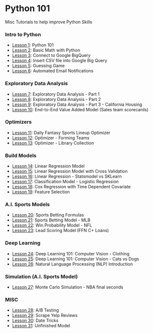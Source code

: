 # Python 101


Misc Tutorials to help improve Python Skills

### Intro to Python
- [Lesson 1](https://github.com/papagorgio23/Python101/blob/master/Python_101.ipynb): Python 101
- [Lesson 2](https://github.com/papagorgio23/Python101/blob/master/Python_Math_101.ipynb): Basic Math with Python
- [Lesson 3](https://github.com/papagorgio23/Python101/blob/master/Connect_to_GBQ.ipynb): Connect to Google BigQuery
- [Lesson 4](https://github.com/papagorgio23/Python101/blob/master/Austen_GBQ_Upload.ipynb): Insert CSV file into Google Big Query
- [Lesson 5](https://github.com/papagorgio23/Python101/blob/master/Guessing_Game.ipynb): Guessing Game
- [Lesson 6](https://github.com/papagorgio23/Python101/blob/master/Email_Notification_Template_Update_to_GBQ_.ipynb): Automated Email Notifications
### Exploratory Data Analysis
- [Lesson 7](https://github.com/papagorgio23/Python101/blob/master/EDA1.ipynb): Exploratory Data Analysis - Part 1
- [Lesson 8](https://github.com/papagorgio23/Python101/blob/master/EDA2.ipynb): Exploratory Data Analysis - Part 2
- [Lesson 9](https://github.com/papagorgio23/Python101/blob/master/California_Housing_EDA.ipynb): Exploratory Data Analysis - Part 3 - California Housing
- [Lesson 10](https://github.com/papagorgio23/Python101/blob/master/Farmer_TL_Scorecard.ipynb): End-to-End Value Added Model (Sales team scorecards)
### Optimizers
- [Lesson 11](https://github.com/papagorgio23/Python101/blob/master/DFS_Football_Lineup_Optimizer.ipynb): Daily Fantasy Sports Lineup Optimizer
- [Lesson 12](https://github.com/papagorgio23/Python101/blob/master/Forming_Teams.ipynb): Optimizer - Forming Teams
- [Lesson 13](https://github.com/papagorgio23/Python101/blob/master/Optimizing_a_Library_Collection.ipynb): Optimizer - Library Collection
### Build Models
- [Lesson 14](https://github.com/papagorgio23/Python101/blob/master/Linear_Regression_Example.ipynb): Linear Regression Model
- [Lesson 15](https://github.com/papagorgio23/Python101/blob/master/ml_regression.ipynb): Linear Regression Model with Cross Validation
- [Lesson 16](https://github.com/papagorgio23/Python101/blob/master/Linear_Regression_Example.ipynb): Linear Regression - Statsmodel vs SKLearn
- [Lesson 17](https://github.com/papagorgio23/Python101/blob/master/NSF_Logistic_Regression_v1.ipynb): Classification Model - Logistic Regression
- [Lesson 18](https://github.com/papagorgio23/Python101/blob/master/Cox_Regression_with_Time_Dependent_Covariate.ipynb): Cox Regression with Time Dependent Covariate
- [Lesson 19](https://github.com/papagorgio23/Python101/blob/master/Feature_Selection.ipynb): Feature Selection
### A.I. Sports Models
- [Lesson 20](https://github.com/papagorgio23/Python101/blob/master/Feature_Selection.ipynb): Sports Betting Formulas
- [Lesson 21](https://github.com/papagorgio23/Python101/blob/master/Answers_MLB_Predictions.ipynb): Sports Betting Model - MLB
- [Lesson 22](https://github.com/papagorgio23/Python101/blob/master/Win_Probability_Model.ipynb): Win Probability Model - NFL
- [Lesson 23](https://github.com/papagorgio23/Python101/blob/master/C%2B_Lead_Scoring_Modelv2.ipynb): Lead Scoring Model (FFN C+ Loans)
### Deep Learning
- [Lesson 24](https://github.com/papagorgio23/Python101/blob/master/Computer_Vision_Basic_Classification.ipynb): Deep Learning 101: Computer Vision - Clothing
- [Lesson 25](https://github.com/papagorgio23/Python101/blob/master/Computer_Vision_Cats_vs_Dogs.ipynb): Deep Learning 101: Computer Vision - Cats vs Dogs
- [Lesson 26](https://github.com/papagorgio23/Python101/blob/master/NLP_Test.ipynb): Natural Language Processing (NLP) Introduction
### Simulation (A.I. Sports Model)
- [Lesson 27](https://github.com/papagorgio23/Python101/blob/master/Monte_Carlo_Simulation_(NBA_3_or_2).ipynb): Monte Carlo Simulation - NBA final seconds
### MISC
- [Lesson 28](https://github.com/papagorgio23/Python101/blob/master/ABtest.ipynb): A/B Testing
- [Lesson 29](https://github.com/papagorgio23/Python101/blob/master/Tempe_Yelp_Reviews.ipynb): Scrape Yelp Reviews
- [Lesson 30](https://github.com/papagorgio23/Python101/blob/master/Random_Dates.ipynb): Date Tricks
- [Lesson 31](https://github.com/papagorgio23/Python101/blob/master/Py_202_F%2B_Lead_Scoring_Model.ipynb): Unfinished Model
